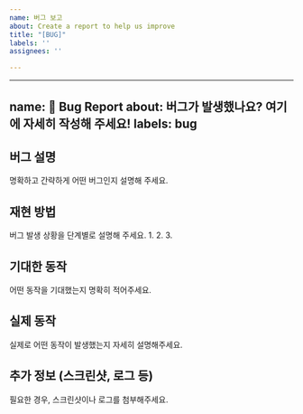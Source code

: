```yaml
---
name: 버그 보고
about: Create a report to help us improve
title: "[BUG]"
labels: ''
assignees: ''

---
```


---
name: 🐞 Bug Report
about: 버그가 발생했나요? 여기에 자세히 작성해 주세요!
labels: bug
---

## 버그 설명
명확하고 간략하게 어떤 버그인지 설명해 주세요.

## 재현 방법
버그 발생 상황을 단계별로 설명해 주세요.
1. 
2. 
3. 

## 기대한 동작
어떤 동작을 기대했는지 명확히 적어주세요.

## 실제 동작
실제로 어떤 동작이 발생했는지 자세히 설명해주세요.

## 추가 정보 (스크린샷, 로그 등)
필요한 경우, 스크린샷이나 로그를 첨부해주세요.

